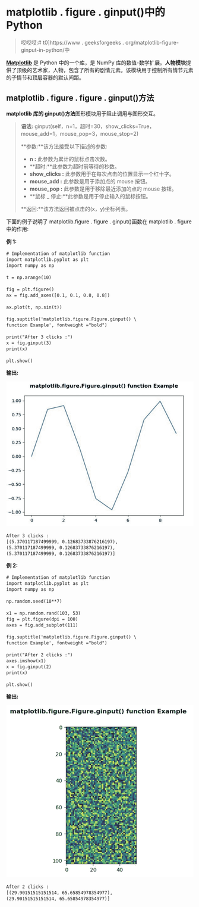 # matplotlib . figure . ginput()中的 Python

> 哎哎哎:# t0]https://www . geeksforgeeks . org/matplotlib-figure-ginput-in-python/中

**[Matplotlib](https://www.geeksforgeeks.org/python-introduction-matplotlib/)** 是 Python 中的一个库，是 NumPy 库的数值-数学扩展。**人物模块**提供了顶级的艺术家，人物，包含了所有的剧情元素。该模块用于控制所有情节元素的子情节和顶层容器的默认间距。

## matplotlib . figure . figure . ginput()方法

**matplotlib 库的 ginput()方法**图形模块用于阻止调用与图形交互。

> **语法:** ginput(self，n=1，超时=30，show_clicks=True，mouse_add=1，mouse_pop=3，mouse_stop=2)
> 
> **参数:**该方法接受以下描述的参数:
> 
> *   **n :** 此参数为累计的鼠标点击次数。
> *   **超时:**此参数为超时前等待的秒数。
> *   **show_clicks :** 此参数用于在每次点击的位置显示一个红十字。
> *   **mouse_add :** 此参数是用于添加点的 mouse 按钮。
> *   **mouse_pop :** 此参数是用于移除最近添加的点的 mouse 按钮。
> *   **鼠标 _ 停止:**此参数是用于停止输入的鼠标按钮。
> 
> **返回:**该方法返回被点击的(x，y)坐标列表。

下面的例子说明了 matplotlib.figure . figure . ginput()函数在 matplotlib . figure 中的作用:

**例 1:**

```
# Implementation of matplotlib function
import matplotlib.pyplot as plt
import numpy as np

t = np.arange(10)

fig = plt.figure()
ax = fig.add_axes([0.1, 0.1, 0.8, 0.8])

ax.plot(t, np.sin(t))

fig.suptitle('matplotlib.figure.Figure.ginput() \
function Example', fontweight ="bold")

print("After 3 clicks :")
x = fig.ginput(3)
print(x)

plt.show()
```

**输出:**

![](img/935de96158d776c33b53b9c8d626abba.png)

```
After 3 clicks :
[(5.370117187499999, 0.12683733876216197), 
(5.370117187499999, 0.12683733876216197),
(5.370117187499999, 0.12683733876216197)]

```

**例 2:**

```
# Implementation of matplotlib function
import matplotlib.pyplot as plt
import numpy as np

np.random.seed(10**7)

x1 = np.random.rand(103, 53) 
fig = plt.figure(dpi = 100)
axes = fig.add_subplot(111)

fig.suptitle('matplotlib.figure.Figure.ginput() \
function Example', fontweight ="bold")

print("After 2 clicks :")
axes.imshow(x1)
x = fig.ginput(2) 
print(x)

plt.show()
```

**输出:**

![](img/8828876c8f6417faf64a34fffe3f1216.png)

```
After 2 clicks :
[(29.90151515151514, 65.65854978354977),
(29.90151515151514, 65.65854978354977)]

```